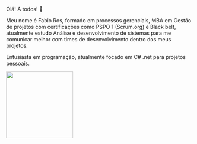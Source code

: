 Olá! A todos! 👋

Meu nome é Fabio Ros, formado em processos gerenciais, MBA em Gestão de projetos com certificações como PSPO 1 (Scrum.org) e Black belt, atualmente estudo Análise e desenvolvimento de sistemas para me comunicar melhor com times de desenvolvimento dentro dos meus projetos.

Entusiasta em programação, atualmente focado em C# .net para projetos pessoais.


<div>
  <a href="https://github.com/FabioRRos">
    <img height="180em" src="http://github-readme-status.vercel.app/api?username=FabioRRos&show_icons=true&theme=dracula&include_all_commits=true&count_private=true"/>
  
</div>
